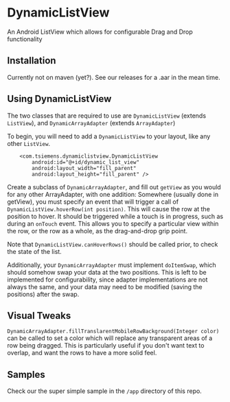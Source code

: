 # DynamicListView
An Android ListView which allows for configurable Drag and Drop functionality


## Installation
Currently not on maven (yet?). See our releases for a .aar in the mean time.


## Using DynamicListView
The two classes that are required to use are `DynamicListView` (extends `ListView`), and `DynamicArrayAdapter` (extends `ArrayAdapter`)

To begin, you will need to add a `DynamicListView` to your layout, like any other `ListView`.
```
    <com.tsiemens.dynamiclistview.DynamicListView
        android:id="@+id/dynamic_list_view"
        android:layout_width="fill_parent"
        android:layout_height="fill_parent" />
```

Create a subclass of `DynamicArrayAdapter`, and fill out `getView` as you would for any other ArrayAdapter, with one addition: Somewhere (usually done in getView), you must specify an event that will trigger a call of `DynamicListView.hoverRow(int position)`. This will cause the row at the position to hover. It should be triggered while a touch is in progress, such as during an `onTouch` event. This allows you to specify a particular view within the row, or the row as a whole, as the drag-and-drop grip point.

Note that `DynamicListView.canHoverRows()` should be called prior, to check the state of the list.

Additionally, your `DynamicArrayAdapter` must implement `doItemSwap`, which should somehow swap your data at the two positions. This is left to be implemented for configurability, since adapter implementations are not always the same, and your data may need to be modified (saving the positions) after the swap.

## Visual Tweaks
`DynamicArrayAdapter.fillTranslarentMobileRowBackground(Integer color)` can be called to set a color which will replace any transparent areas of a row being dragged. This is particularly useful if you don't want text to overlap, and want the rows to have a more solid feel.

## Samples
Check our the super simple sample in the `/app` directory of this repo.


